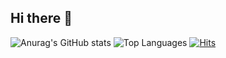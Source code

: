 ## Hi there 👋

![Anurag's GitHub stats](https://github-readme-stats.vercel.app/api?username=MDA1422&show_icons=true&theme=radical)
![Top Languages](https://github-readme-stats.vercel.app/api/top-langs/?username=MDA1422&layout=compact&theme=radical)
[![Hits](https://hits.seeyoufarm.com/api/count/incr/badge.svg?url=https%3A%2F%2Fgithub.com%2FMDA1422&count_bg=%23FF69B4&title_bg=%230F0F2F&icon=&icon_color=%23E7E7E7&title=hits&edge_flat=false)](https://hits.seeyoufarm.com)
